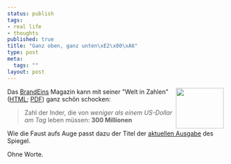 ```yaml
--- 
status: publish
tags: 
- real life
- thoughts
published: true
title: "Ganz oben, ganz unten\xE2\x80\xA6"
type: post
meta: 
  tags: ""
layout: post
---
```

<p><img width="110" height="93" border="0" hspace="5" align="right" src="/wp-content/olduploads/allgemein/arrows.serendipityThumb.jpg" alt=""  />Das <a target="_BLANK" href="http://www.brandeins.de/" title="http://www.brandeins.de/" onmouseover="window.status='http://www.brandeins.de/';return true;" onmouseout="window.status='';return true;">BrandEins</a> Magazin kann mit seiner &quot;Welt in Zahlen&quot; (<a target="_BLANK" href="http://brandeins.de/home/inhalt_detail.asp?id=1464&MenuID=8&MagID=54&sid=su2172371511725793705" title="http://brandeins.de/home/inhalt_detail.asp?id=1464&MenuID=8&MagID=54&sid=su2172371511725793705" onmouseover="window.status='http://brandeins.de/home/inhalt_detail.asp?id=1464&MenuID=8&MagID=54&sid=su2172371511725793705';return true;" onmouseout="window.status='';return true;">HTML</a>; <a target="_BLANK" href="http://brandeins.de/ximages/14733_014weltinz.pdf" title="http://brandeins.de/ximages/14733_014weltinz.pdf" onmouseover="window.status='http://brandeins.de/ximages/14733_014weltinz.pdf';return true;" onmouseout="window.status='';return true;">PDF</a>) ganz schön schocken:</p>

<blockquote><p>Zahl der Inder, die von <i>weniger als einem US-Dollar am Tag</i> leben müssen: <b>300 Millionen</b></p>

</blockquote>
<p>Wie die Faust aufs Auge passt dazu der Titel der <a target="_BLANK" href="http://www.spiegel.de/spiegel/inhalt/0,1518,ausg-1625,00.html" title="http://www.spiegel.de/spiegel/inhalt/0,1518,ausg-1625,00.html" onmouseover="window.status='http://www.spiegel.de/spiegel/inhalt/0,1518,ausg-1625,00.html';return true;" onmouseout="window.status='';return true;">aktuellen Ausgabe</a> des Spiegel.<br />
<img src="http://www.spiegel.de/img/0,1020,390911,00.jpg" alt=""  /></p>

<p>Ohne Worte.</p>
